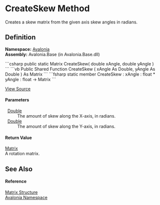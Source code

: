 # CreateSkew Method


Creates a skew matrix from the given axis skew angles in radians.



## Definition
**Namespace:** <a href="N_Avalonia">Avalonia</a>  
**Assembly:** Avalonia.Base (in Avalonia.Base.dll)

<Tabs groupId="api-code-preview">
<TabItem value="csharp" label="C#">
```csharp
public static Matrix CreateSkew(
	double xAngle,
	double yAngle
)
```
</TabItem>
<TabItem value="vb" label="VB">
```vb
Public Shared Function CreateSkew ( 
	xAngle As Double,
	yAngle As Double
) As Matrix
```
</TabItem>
<TabItem value="fsharp" label="F#">
```fsharp
static member CreateSkew : 
        xAngle : float * 
        yAngle : float -> Matrix 
```
</TabItem>
</Tabs>



<a href="https://github.com/AvaloniaUI/Avalonia/tree/master/src/Avalonia.Base/Matrix.cs#L225" title="View the source code">View Source</a>



#### Parameters
<dl><dt>  <a href="https://learn.microsoft.com/dotnet/api/system.double" target="_blank" rel="noopener noreferrer">Double</a></dt><dd>The amount of skew along the X-axis, in radians.</dd><dt>  <a href="https://learn.microsoft.com/dotnet/api/system.double" target="_blank" rel="noopener noreferrer">Double</a></dt><dd>The amount of skew along the Y-axis, in radians.</dd></dl>

#### Return Value
<a href="T_Avalonia_Matrix">Matrix</a>  
A rotation matrix.

## See Also


#### Reference
<a href="T_Avalonia_Matrix">Matrix Structure</a>  
<a href="N_Avalonia">Avalonia Namespace</a>  

